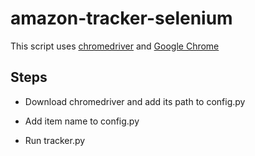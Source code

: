 # amazon-tracker-selenium
This script uses [chromedriver](https://chromedriver.chromium.org/downloads) and [Google Chrome](https://www.google.com/intl/en_in/chrome/)

## Steps
- Download chromedriver and add its path to config.py

- Add item name to config.py

- Run tracker.py
